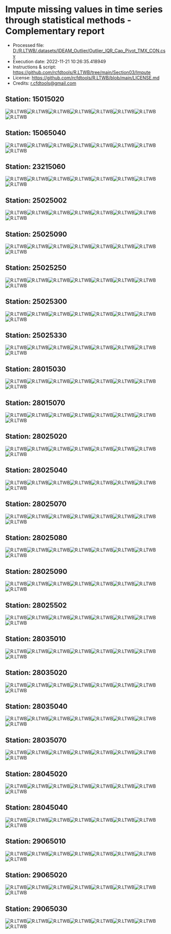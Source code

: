 # Impute missing values in time series through statistical methods - Complementary report
* Processed file: [D:/R.LTWB/.datasets/IDEAM_Outlier/Outlier_IQR_Cap_Pivot_TMX_CON.csv](../IDEAM_Outlier/Outlier_IQR_Cap_Pivot_TMX_CON.csv)
* Execution date: 2022-11-21 10:26:35.418949
* Instructions & script: https://github.com/rcfdtools/R.LTWB/tree/main/Section03/Impute
* License: https://github.com/rcfdtools/R.LTWB/blob/main/LICENSE.md
* Credits: r.cfdtools@gmail.com

## Station: 15015020

![R.LTWB](Graph/15015020_Impute_Mean_Outlier_IQR_Cap_Pivot_TMX_CON.csv.png)![R.LTWB](Graph/15015020_Impute_Median_Outlier_IQR_Cap_Pivot_TMX_CON.csv.png)![R.LTWB](Graph/15015020_Impute_LOCF_Outlier_IQR_Cap_Pivot_TMX_CON.csv.png)![R.LTWB](Graph/15015020_Impute_NOCB_Outlier_IQR_Cap_Pivot_TMX_CON.csv.png)![R.LTWB](Graph/15015020_Impute_InterpolateLinear_Outlier_IQR_Cap_Pivot_TMX_CON.csv.png)![R.LTWB](Graph/15015020_Impute_MeanEWM_Outlier_IQR_Cap_Pivot_TMX_CON.csv.png)![R.LTWB](Graph/15015020_Impute_KNN_Outlier_IQR_Cap_Pivot_TMX_CON.csv.png)![R.LTWB](Graph/15015020_Impute_MICE_Outlier_IQR_Cap_Pivot_TMX_CON.csv.png)

## Station: 15065040

![R.LTWB](Graph/15065040_Impute_Mean_Outlier_IQR_Cap_Pivot_TMX_CON.csv.png)![R.LTWB](Graph/15065040_Impute_Median_Outlier_IQR_Cap_Pivot_TMX_CON.csv.png)![R.LTWB](Graph/15065040_Impute_LOCF_Outlier_IQR_Cap_Pivot_TMX_CON.csv.png)![R.LTWB](Graph/15065040_Impute_NOCB_Outlier_IQR_Cap_Pivot_TMX_CON.csv.png)![R.LTWB](Graph/15065040_Impute_InterpolateLinear_Outlier_IQR_Cap_Pivot_TMX_CON.csv.png)![R.LTWB](Graph/15065040_Impute_MeanEWM_Outlier_IQR_Cap_Pivot_TMX_CON.csv.png)![R.LTWB](Graph/15065040_Impute_KNN_Outlier_IQR_Cap_Pivot_TMX_CON.csv.png)![R.LTWB](Graph/15065040_Impute_MICE_Outlier_IQR_Cap_Pivot_TMX_CON.csv.png)

## Station: 23215060

![R.LTWB](Graph/23215060_Impute_Mean_Outlier_IQR_Cap_Pivot_TMX_CON.csv.png)![R.LTWB](Graph/23215060_Impute_Median_Outlier_IQR_Cap_Pivot_TMX_CON.csv.png)![R.LTWB](Graph/23215060_Impute_LOCF_Outlier_IQR_Cap_Pivot_TMX_CON.csv.png)![R.LTWB](Graph/23215060_Impute_NOCB_Outlier_IQR_Cap_Pivot_TMX_CON.csv.png)![R.LTWB](Graph/23215060_Impute_InterpolateLinear_Outlier_IQR_Cap_Pivot_TMX_CON.csv.png)![R.LTWB](Graph/23215060_Impute_MeanEWM_Outlier_IQR_Cap_Pivot_TMX_CON.csv.png)![R.LTWB](Graph/23215060_Impute_KNN_Outlier_IQR_Cap_Pivot_TMX_CON.csv.png)![R.LTWB](Graph/23215060_Impute_MICE_Outlier_IQR_Cap_Pivot_TMX_CON.csv.png)

## Station: 25025002

![R.LTWB](Graph/25025002_Impute_Mean_Outlier_IQR_Cap_Pivot_TMX_CON.csv.png)![R.LTWB](Graph/25025002_Impute_Median_Outlier_IQR_Cap_Pivot_TMX_CON.csv.png)![R.LTWB](Graph/25025002_Impute_LOCF_Outlier_IQR_Cap_Pivot_TMX_CON.csv.png)![R.LTWB](Graph/25025002_Impute_NOCB_Outlier_IQR_Cap_Pivot_TMX_CON.csv.png)![R.LTWB](Graph/25025002_Impute_InterpolateLinear_Outlier_IQR_Cap_Pivot_TMX_CON.csv.png)![R.LTWB](Graph/25025002_Impute_MeanEWM_Outlier_IQR_Cap_Pivot_TMX_CON.csv.png)![R.LTWB](Graph/25025002_Impute_KNN_Outlier_IQR_Cap_Pivot_TMX_CON.csv.png)![R.LTWB](Graph/25025002_Impute_MICE_Outlier_IQR_Cap_Pivot_TMX_CON.csv.png)

## Station: 25025090

![R.LTWB](Graph/25025090_Impute_Mean_Outlier_IQR_Cap_Pivot_TMX_CON.csv.png)![R.LTWB](Graph/25025090_Impute_Median_Outlier_IQR_Cap_Pivot_TMX_CON.csv.png)![R.LTWB](Graph/25025090_Impute_LOCF_Outlier_IQR_Cap_Pivot_TMX_CON.csv.png)![R.LTWB](Graph/25025090_Impute_NOCB_Outlier_IQR_Cap_Pivot_TMX_CON.csv.png)![R.LTWB](Graph/25025090_Impute_InterpolateLinear_Outlier_IQR_Cap_Pivot_TMX_CON.csv.png)![R.LTWB](Graph/25025090_Impute_MeanEWM_Outlier_IQR_Cap_Pivot_TMX_CON.csv.png)![R.LTWB](Graph/25025090_Impute_KNN_Outlier_IQR_Cap_Pivot_TMX_CON.csv.png)![R.LTWB](Graph/25025090_Impute_MICE_Outlier_IQR_Cap_Pivot_TMX_CON.csv.png)

## Station: 25025250

![R.LTWB](Graph/25025250_Impute_Mean_Outlier_IQR_Cap_Pivot_TMX_CON.csv.png)![R.LTWB](Graph/25025250_Impute_Median_Outlier_IQR_Cap_Pivot_TMX_CON.csv.png)![R.LTWB](Graph/25025250_Impute_LOCF_Outlier_IQR_Cap_Pivot_TMX_CON.csv.png)![R.LTWB](Graph/25025250_Impute_NOCB_Outlier_IQR_Cap_Pivot_TMX_CON.csv.png)![R.LTWB](Graph/25025250_Impute_InterpolateLinear_Outlier_IQR_Cap_Pivot_TMX_CON.csv.png)![R.LTWB](Graph/25025250_Impute_MeanEWM_Outlier_IQR_Cap_Pivot_TMX_CON.csv.png)![R.LTWB](Graph/25025250_Impute_KNN_Outlier_IQR_Cap_Pivot_TMX_CON.csv.png)![R.LTWB](Graph/25025250_Impute_MICE_Outlier_IQR_Cap_Pivot_TMX_CON.csv.png)

## Station: 25025300

![R.LTWB](Graph/25025300_Impute_Mean_Outlier_IQR_Cap_Pivot_TMX_CON.csv.png)![R.LTWB](Graph/25025300_Impute_Median_Outlier_IQR_Cap_Pivot_TMX_CON.csv.png)![R.LTWB](Graph/25025300_Impute_LOCF_Outlier_IQR_Cap_Pivot_TMX_CON.csv.png)![R.LTWB](Graph/25025300_Impute_NOCB_Outlier_IQR_Cap_Pivot_TMX_CON.csv.png)![R.LTWB](Graph/25025300_Impute_InterpolateLinear_Outlier_IQR_Cap_Pivot_TMX_CON.csv.png)![R.LTWB](Graph/25025300_Impute_MeanEWM_Outlier_IQR_Cap_Pivot_TMX_CON.csv.png)![R.LTWB](Graph/25025300_Impute_KNN_Outlier_IQR_Cap_Pivot_TMX_CON.csv.png)![R.LTWB](Graph/25025300_Impute_MICE_Outlier_IQR_Cap_Pivot_TMX_CON.csv.png)

## Station: 25025330

![R.LTWB](Graph/25025330_Impute_Mean_Outlier_IQR_Cap_Pivot_TMX_CON.csv.png)![R.LTWB](Graph/25025330_Impute_Median_Outlier_IQR_Cap_Pivot_TMX_CON.csv.png)![R.LTWB](Graph/25025330_Impute_LOCF_Outlier_IQR_Cap_Pivot_TMX_CON.csv.png)![R.LTWB](Graph/25025330_Impute_NOCB_Outlier_IQR_Cap_Pivot_TMX_CON.csv.png)![R.LTWB](Graph/25025330_Impute_InterpolateLinear_Outlier_IQR_Cap_Pivot_TMX_CON.csv.png)![R.LTWB](Graph/25025330_Impute_MeanEWM_Outlier_IQR_Cap_Pivot_TMX_CON.csv.png)![R.LTWB](Graph/25025330_Impute_KNN_Outlier_IQR_Cap_Pivot_TMX_CON.csv.png)![R.LTWB](Graph/25025330_Impute_MICE_Outlier_IQR_Cap_Pivot_TMX_CON.csv.png)

## Station: 28015030

![R.LTWB](Graph/28015030_Impute_Mean_Outlier_IQR_Cap_Pivot_TMX_CON.csv.png)![R.LTWB](Graph/28015030_Impute_Median_Outlier_IQR_Cap_Pivot_TMX_CON.csv.png)![R.LTWB](Graph/28015030_Impute_LOCF_Outlier_IQR_Cap_Pivot_TMX_CON.csv.png)![R.LTWB](Graph/28015030_Impute_NOCB_Outlier_IQR_Cap_Pivot_TMX_CON.csv.png)![R.LTWB](Graph/28015030_Impute_InterpolateLinear_Outlier_IQR_Cap_Pivot_TMX_CON.csv.png)![R.LTWB](Graph/28015030_Impute_MeanEWM_Outlier_IQR_Cap_Pivot_TMX_CON.csv.png)![R.LTWB](Graph/28015030_Impute_KNN_Outlier_IQR_Cap_Pivot_TMX_CON.csv.png)![R.LTWB](Graph/28015030_Impute_MICE_Outlier_IQR_Cap_Pivot_TMX_CON.csv.png)

## Station: 28015070

![R.LTWB](Graph/28015070_Impute_Mean_Outlier_IQR_Cap_Pivot_TMX_CON.csv.png)![R.LTWB](Graph/28015070_Impute_Median_Outlier_IQR_Cap_Pivot_TMX_CON.csv.png)![R.LTWB](Graph/28015070_Impute_LOCF_Outlier_IQR_Cap_Pivot_TMX_CON.csv.png)![R.LTWB](Graph/28015070_Impute_NOCB_Outlier_IQR_Cap_Pivot_TMX_CON.csv.png)![R.LTWB](Graph/28015070_Impute_InterpolateLinear_Outlier_IQR_Cap_Pivot_TMX_CON.csv.png)![R.LTWB](Graph/28015070_Impute_MeanEWM_Outlier_IQR_Cap_Pivot_TMX_CON.csv.png)![R.LTWB](Graph/28015070_Impute_KNN_Outlier_IQR_Cap_Pivot_TMX_CON.csv.png)![R.LTWB](Graph/28015070_Impute_MICE_Outlier_IQR_Cap_Pivot_TMX_CON.csv.png)

## Station: 28025020

![R.LTWB](Graph/28025020_Impute_Mean_Outlier_IQR_Cap_Pivot_TMX_CON.csv.png)![R.LTWB](Graph/28025020_Impute_Median_Outlier_IQR_Cap_Pivot_TMX_CON.csv.png)![R.LTWB](Graph/28025020_Impute_LOCF_Outlier_IQR_Cap_Pivot_TMX_CON.csv.png)![R.LTWB](Graph/28025020_Impute_NOCB_Outlier_IQR_Cap_Pivot_TMX_CON.csv.png)![R.LTWB](Graph/28025020_Impute_InterpolateLinear_Outlier_IQR_Cap_Pivot_TMX_CON.csv.png)![R.LTWB](Graph/28025020_Impute_MeanEWM_Outlier_IQR_Cap_Pivot_TMX_CON.csv.png)![R.LTWB](Graph/28025020_Impute_KNN_Outlier_IQR_Cap_Pivot_TMX_CON.csv.png)![R.LTWB](Graph/28025020_Impute_MICE_Outlier_IQR_Cap_Pivot_TMX_CON.csv.png)

## Station: 28025040

![R.LTWB](Graph/28025040_Impute_Mean_Outlier_IQR_Cap_Pivot_TMX_CON.csv.png)![R.LTWB](Graph/28025040_Impute_Median_Outlier_IQR_Cap_Pivot_TMX_CON.csv.png)![R.LTWB](Graph/28025040_Impute_LOCF_Outlier_IQR_Cap_Pivot_TMX_CON.csv.png)![R.LTWB](Graph/28025040_Impute_NOCB_Outlier_IQR_Cap_Pivot_TMX_CON.csv.png)![R.LTWB](Graph/28025040_Impute_InterpolateLinear_Outlier_IQR_Cap_Pivot_TMX_CON.csv.png)![R.LTWB](Graph/28025040_Impute_MeanEWM_Outlier_IQR_Cap_Pivot_TMX_CON.csv.png)![R.LTWB](Graph/28025040_Impute_KNN_Outlier_IQR_Cap_Pivot_TMX_CON.csv.png)![R.LTWB](Graph/28025040_Impute_MICE_Outlier_IQR_Cap_Pivot_TMX_CON.csv.png)

## Station: 28025070

![R.LTWB](Graph/28025070_Impute_Mean_Outlier_IQR_Cap_Pivot_TMX_CON.csv.png)![R.LTWB](Graph/28025070_Impute_Median_Outlier_IQR_Cap_Pivot_TMX_CON.csv.png)![R.LTWB](Graph/28025070_Impute_LOCF_Outlier_IQR_Cap_Pivot_TMX_CON.csv.png)![R.LTWB](Graph/28025070_Impute_NOCB_Outlier_IQR_Cap_Pivot_TMX_CON.csv.png)![R.LTWB](Graph/28025070_Impute_InterpolateLinear_Outlier_IQR_Cap_Pivot_TMX_CON.csv.png)![R.LTWB](Graph/28025070_Impute_MeanEWM_Outlier_IQR_Cap_Pivot_TMX_CON.csv.png)![R.LTWB](Graph/28025070_Impute_KNN_Outlier_IQR_Cap_Pivot_TMX_CON.csv.png)![R.LTWB](Graph/28025070_Impute_MICE_Outlier_IQR_Cap_Pivot_TMX_CON.csv.png)

## Station: 28025080

![R.LTWB](Graph/28025080_Impute_Mean_Outlier_IQR_Cap_Pivot_TMX_CON.csv.png)![R.LTWB](Graph/28025080_Impute_Median_Outlier_IQR_Cap_Pivot_TMX_CON.csv.png)![R.LTWB](Graph/28025080_Impute_LOCF_Outlier_IQR_Cap_Pivot_TMX_CON.csv.png)![R.LTWB](Graph/28025080_Impute_NOCB_Outlier_IQR_Cap_Pivot_TMX_CON.csv.png)![R.LTWB](Graph/28025080_Impute_InterpolateLinear_Outlier_IQR_Cap_Pivot_TMX_CON.csv.png)![R.LTWB](Graph/28025080_Impute_MeanEWM_Outlier_IQR_Cap_Pivot_TMX_CON.csv.png)![R.LTWB](Graph/28025080_Impute_KNN_Outlier_IQR_Cap_Pivot_TMX_CON.csv.png)![R.LTWB](Graph/28025080_Impute_MICE_Outlier_IQR_Cap_Pivot_TMX_CON.csv.png)

## Station: 28025090

![R.LTWB](Graph/28025090_Impute_Mean_Outlier_IQR_Cap_Pivot_TMX_CON.csv.png)![R.LTWB](Graph/28025090_Impute_Median_Outlier_IQR_Cap_Pivot_TMX_CON.csv.png)![R.LTWB](Graph/28025090_Impute_LOCF_Outlier_IQR_Cap_Pivot_TMX_CON.csv.png)![R.LTWB](Graph/28025090_Impute_NOCB_Outlier_IQR_Cap_Pivot_TMX_CON.csv.png)![R.LTWB](Graph/28025090_Impute_InterpolateLinear_Outlier_IQR_Cap_Pivot_TMX_CON.csv.png)![R.LTWB](Graph/28025090_Impute_MeanEWM_Outlier_IQR_Cap_Pivot_TMX_CON.csv.png)![R.LTWB](Graph/28025090_Impute_KNN_Outlier_IQR_Cap_Pivot_TMX_CON.csv.png)![R.LTWB](Graph/28025090_Impute_MICE_Outlier_IQR_Cap_Pivot_TMX_CON.csv.png)

## Station: 28025502

![R.LTWB](Graph/28025502_Impute_Mean_Outlier_IQR_Cap_Pivot_TMX_CON.csv.png)![R.LTWB](Graph/28025502_Impute_Median_Outlier_IQR_Cap_Pivot_TMX_CON.csv.png)![R.LTWB](Graph/28025502_Impute_LOCF_Outlier_IQR_Cap_Pivot_TMX_CON.csv.png)![R.LTWB](Graph/28025502_Impute_NOCB_Outlier_IQR_Cap_Pivot_TMX_CON.csv.png)![R.LTWB](Graph/28025502_Impute_InterpolateLinear_Outlier_IQR_Cap_Pivot_TMX_CON.csv.png)![R.LTWB](Graph/28025502_Impute_MeanEWM_Outlier_IQR_Cap_Pivot_TMX_CON.csv.png)![R.LTWB](Graph/28025502_Impute_KNN_Outlier_IQR_Cap_Pivot_TMX_CON.csv.png)![R.LTWB](Graph/28025502_Impute_MICE_Outlier_IQR_Cap_Pivot_TMX_CON.csv.png)

## Station: 28035010

![R.LTWB](Graph/28035010_Impute_Mean_Outlier_IQR_Cap_Pivot_TMX_CON.csv.png)![R.LTWB](Graph/28035010_Impute_Median_Outlier_IQR_Cap_Pivot_TMX_CON.csv.png)![R.LTWB](Graph/28035010_Impute_LOCF_Outlier_IQR_Cap_Pivot_TMX_CON.csv.png)![R.LTWB](Graph/28035010_Impute_NOCB_Outlier_IQR_Cap_Pivot_TMX_CON.csv.png)![R.LTWB](Graph/28035010_Impute_InterpolateLinear_Outlier_IQR_Cap_Pivot_TMX_CON.csv.png)![R.LTWB](Graph/28035010_Impute_MeanEWM_Outlier_IQR_Cap_Pivot_TMX_CON.csv.png)![R.LTWB](Graph/28035010_Impute_KNN_Outlier_IQR_Cap_Pivot_TMX_CON.csv.png)![R.LTWB](Graph/28035010_Impute_MICE_Outlier_IQR_Cap_Pivot_TMX_CON.csv.png)

## Station: 28035020

![R.LTWB](Graph/28035020_Impute_Mean_Outlier_IQR_Cap_Pivot_TMX_CON.csv.png)![R.LTWB](Graph/28035020_Impute_Median_Outlier_IQR_Cap_Pivot_TMX_CON.csv.png)![R.LTWB](Graph/28035020_Impute_LOCF_Outlier_IQR_Cap_Pivot_TMX_CON.csv.png)![R.LTWB](Graph/28035020_Impute_NOCB_Outlier_IQR_Cap_Pivot_TMX_CON.csv.png)![R.LTWB](Graph/28035020_Impute_InterpolateLinear_Outlier_IQR_Cap_Pivot_TMX_CON.csv.png)![R.LTWB](Graph/28035020_Impute_MeanEWM_Outlier_IQR_Cap_Pivot_TMX_CON.csv.png)![R.LTWB](Graph/28035020_Impute_KNN_Outlier_IQR_Cap_Pivot_TMX_CON.csv.png)![R.LTWB](Graph/28035020_Impute_MICE_Outlier_IQR_Cap_Pivot_TMX_CON.csv.png)

## Station: 28035040

![R.LTWB](Graph/28035040_Impute_Mean_Outlier_IQR_Cap_Pivot_TMX_CON.csv.png)![R.LTWB](Graph/28035040_Impute_Median_Outlier_IQR_Cap_Pivot_TMX_CON.csv.png)![R.LTWB](Graph/28035040_Impute_LOCF_Outlier_IQR_Cap_Pivot_TMX_CON.csv.png)![R.LTWB](Graph/28035040_Impute_NOCB_Outlier_IQR_Cap_Pivot_TMX_CON.csv.png)![R.LTWB](Graph/28035040_Impute_InterpolateLinear_Outlier_IQR_Cap_Pivot_TMX_CON.csv.png)![R.LTWB](Graph/28035040_Impute_MeanEWM_Outlier_IQR_Cap_Pivot_TMX_CON.csv.png)![R.LTWB](Graph/28035040_Impute_KNN_Outlier_IQR_Cap_Pivot_TMX_CON.csv.png)![R.LTWB](Graph/28035040_Impute_MICE_Outlier_IQR_Cap_Pivot_TMX_CON.csv.png)

## Station: 28035070

![R.LTWB](Graph/28035070_Impute_Mean_Outlier_IQR_Cap_Pivot_TMX_CON.csv.png)![R.LTWB](Graph/28035070_Impute_Median_Outlier_IQR_Cap_Pivot_TMX_CON.csv.png)![R.LTWB](Graph/28035070_Impute_LOCF_Outlier_IQR_Cap_Pivot_TMX_CON.csv.png)![R.LTWB](Graph/28035070_Impute_NOCB_Outlier_IQR_Cap_Pivot_TMX_CON.csv.png)![R.LTWB](Graph/28035070_Impute_InterpolateLinear_Outlier_IQR_Cap_Pivot_TMX_CON.csv.png)![R.LTWB](Graph/28035070_Impute_MeanEWM_Outlier_IQR_Cap_Pivot_TMX_CON.csv.png)![R.LTWB](Graph/28035070_Impute_KNN_Outlier_IQR_Cap_Pivot_TMX_CON.csv.png)![R.LTWB](Graph/28035070_Impute_MICE_Outlier_IQR_Cap_Pivot_TMX_CON.csv.png)

## Station: 28045020

![R.LTWB](Graph/28045020_Impute_Mean_Outlier_IQR_Cap_Pivot_TMX_CON.csv.png)![R.LTWB](Graph/28045020_Impute_Median_Outlier_IQR_Cap_Pivot_TMX_CON.csv.png)![R.LTWB](Graph/28045020_Impute_LOCF_Outlier_IQR_Cap_Pivot_TMX_CON.csv.png)![R.LTWB](Graph/28045020_Impute_NOCB_Outlier_IQR_Cap_Pivot_TMX_CON.csv.png)![R.LTWB](Graph/28045020_Impute_InterpolateLinear_Outlier_IQR_Cap_Pivot_TMX_CON.csv.png)![R.LTWB](Graph/28045020_Impute_MeanEWM_Outlier_IQR_Cap_Pivot_TMX_CON.csv.png)![R.LTWB](Graph/28045020_Impute_KNN_Outlier_IQR_Cap_Pivot_TMX_CON.csv.png)![R.LTWB](Graph/28045020_Impute_MICE_Outlier_IQR_Cap_Pivot_TMX_CON.csv.png)

## Station: 28045040

![R.LTWB](Graph/28045040_Impute_Mean_Outlier_IQR_Cap_Pivot_TMX_CON.csv.png)![R.LTWB](Graph/28045040_Impute_Median_Outlier_IQR_Cap_Pivot_TMX_CON.csv.png)![R.LTWB](Graph/28045040_Impute_LOCF_Outlier_IQR_Cap_Pivot_TMX_CON.csv.png)![R.LTWB](Graph/28045040_Impute_NOCB_Outlier_IQR_Cap_Pivot_TMX_CON.csv.png)![R.LTWB](Graph/28045040_Impute_InterpolateLinear_Outlier_IQR_Cap_Pivot_TMX_CON.csv.png)![R.LTWB](Graph/28045040_Impute_MeanEWM_Outlier_IQR_Cap_Pivot_TMX_CON.csv.png)![R.LTWB](Graph/28045040_Impute_KNN_Outlier_IQR_Cap_Pivot_TMX_CON.csv.png)![R.LTWB](Graph/28045040_Impute_MICE_Outlier_IQR_Cap_Pivot_TMX_CON.csv.png)

## Station: 29065010

![R.LTWB](Graph/29065010_Impute_Mean_Outlier_IQR_Cap_Pivot_TMX_CON.csv.png)![R.LTWB](Graph/29065010_Impute_Median_Outlier_IQR_Cap_Pivot_TMX_CON.csv.png)![R.LTWB](Graph/29065010_Impute_LOCF_Outlier_IQR_Cap_Pivot_TMX_CON.csv.png)![R.LTWB](Graph/29065010_Impute_NOCB_Outlier_IQR_Cap_Pivot_TMX_CON.csv.png)![R.LTWB](Graph/29065010_Impute_InterpolateLinear_Outlier_IQR_Cap_Pivot_TMX_CON.csv.png)![R.LTWB](Graph/29065010_Impute_MeanEWM_Outlier_IQR_Cap_Pivot_TMX_CON.csv.png)![R.LTWB](Graph/29065010_Impute_KNN_Outlier_IQR_Cap_Pivot_TMX_CON.csv.png)![R.LTWB](Graph/29065010_Impute_MICE_Outlier_IQR_Cap_Pivot_TMX_CON.csv.png)

## Station: 29065020

![R.LTWB](Graph/29065020_Impute_Mean_Outlier_IQR_Cap_Pivot_TMX_CON.csv.png)![R.LTWB](Graph/29065020_Impute_Median_Outlier_IQR_Cap_Pivot_TMX_CON.csv.png)![R.LTWB](Graph/29065020_Impute_LOCF_Outlier_IQR_Cap_Pivot_TMX_CON.csv.png)![R.LTWB](Graph/29065020_Impute_NOCB_Outlier_IQR_Cap_Pivot_TMX_CON.csv.png)![R.LTWB](Graph/29065020_Impute_InterpolateLinear_Outlier_IQR_Cap_Pivot_TMX_CON.csv.png)![R.LTWB](Graph/29065020_Impute_MeanEWM_Outlier_IQR_Cap_Pivot_TMX_CON.csv.png)![R.LTWB](Graph/29065020_Impute_KNN_Outlier_IQR_Cap_Pivot_TMX_CON.csv.png)![R.LTWB](Graph/29065020_Impute_MICE_Outlier_IQR_Cap_Pivot_TMX_CON.csv.png)

## Station: 29065030

![R.LTWB](Graph/29065030_Impute_Mean_Outlier_IQR_Cap_Pivot_TMX_CON.csv.png)![R.LTWB](Graph/29065030_Impute_Median_Outlier_IQR_Cap_Pivot_TMX_CON.csv.png)![R.LTWB](Graph/29065030_Impute_LOCF_Outlier_IQR_Cap_Pivot_TMX_CON.csv.png)![R.LTWB](Graph/29065030_Impute_NOCB_Outlier_IQR_Cap_Pivot_TMX_CON.csv.png)![R.LTWB](Graph/29065030_Impute_InterpolateLinear_Outlier_IQR_Cap_Pivot_TMX_CON.csv.png)![R.LTWB](Graph/29065030_Impute_MeanEWM_Outlier_IQR_Cap_Pivot_TMX_CON.csv.png)![R.LTWB](Graph/29065030_Impute_KNN_Outlier_IQR_Cap_Pivot_TMX_CON.csv.png)![R.LTWB](Graph/29065030_Impute_MICE_Outlier_IQR_Cap_Pivot_TMX_CON.csv.png)